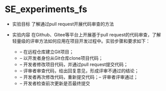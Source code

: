 # SE_experiments_fs
- 实验目标
    了解通过pull request开展代码审查的方法
    
- 实验内容
在Github、Gitee等平台上开展基于pull request的代码审查，了解轻量级的评审方法如何应用在项目开发过程中。实验步骤和要求如下：
    - – 在远程仓库建立Git项目；
    - – 以开发者身份从Git仓库clone项目代码；
    - – 开发者修改项目代码，并通过pull request提交代码；
    - – 评审者审查代码，给出回复意见，形成评审不通过的结论；
    - – 开发者再次修改代码，重新提交代码；– 评审者评审通过；
    - – 开发者检查前次更新是否最终提交

